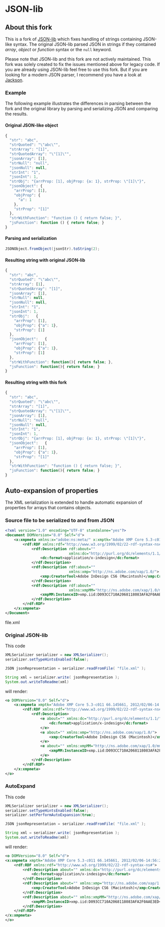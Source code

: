 # JSON-lib

## About this fork

This is a fork of [JSON-lib](https://github.com/aalmiray/Json-lib) which fixes
handling of strings containing JSON-like syntax. The original JSON-lib parsed
JSON in strings if they contained _array_, _object_ or _function_ syntax or the
`null` keyword.

Please note that JSON-lib and this fork are not actively maintained. This fork
was solely created to fix the issues mentioned above for legacy code. If you are
already using JSON-lib feel free to use this fork. But if you are looking for a
modern JSON parser, I recommend you have a look at
[Jackson](https://github.com/FasterXML/jackson).


### Example

The following example illustrates the differences in parsing between the fork
and the original library by parsing and serializing JSON and comparing the
results.

#### Original JSON-like object
```javascript
{
  "str": "abc",
  "strQuoted": "\"abc\"",
  "strArray": "[1]",
  "strQuotedArray": "\"[1]\"",
  "jsonArray": [1],
  "strNull": "null",
  "jsonNull": null,
  "strInt": "1",
  "jsonInt": 1,
  "strObj": "{arrProp: [1], objProp: {a: 1}, strProp: \"[1]\"}",
  "jsonObject": {
    "arrProp": [1],
    "objProp": {
      "a": 1
    },
    "strProp": "[1]"
  },
  "strWithFunction": "function () { return false; }",
  "jsFunction": function () { return false; }
}
```

#### Parsing and serialization
```java
JSONObject.fromObject(jsonStr).toString(2);
```

#### Resulting string with original JSON-lib
```javascript
{
  "str": "abc",
  "strQuoted": "\"abc\"",
  "strArray": [1],
  "strQuotedArray": "[1]",
  "jsonArray": [1],
  "strNull": null,
  "jsonNull": null,
  "strInt": "1",
  "jsonInt": 1,
  "strObj":   {
    "arrProp": [1],
    "objProp": {"a": 1},
    "strProp": [1]
  },
  "jsonObject":   {
    "arrProp": [1],
    "objProp": {"a": 1},
    "strProp": [1]
  },
  "strWithFunction": function(){ return false; },
  "jsFunction": function(){ return false; }
}
```

#### Resulting string with this fork
```javascript
{
  "str": "abc",
  "strQuoted": "\"abc\"",
  "strArray": "[1]",
  "strQuotedArray": "\"[1]\"",
  "jsonArray": [1],
  "strNull": "null",
  "jsonNull": null,
  "strInt": "1",
  "jsonInt": 1,
  "strObj": "{arrProp: [1], objProp: {a: 1}, strProp: \"[1]\"}",
  "jsonObject":   {
    "arrProp": [1],
    "objProp": {"a": 1},
    "strProp": "[1]"
  },
  "strWithFunction": "function () { return false; }",
  "jsFunction": function(){ return false; }
}
```


## Auto-expansion of properties

The XML serialization is extended to handle automatic expansion of properties
for arrays that contains objects.


### Source file to be serialized to and from JSON

```xml
<?xml version="1.0" encoding="UTF-8" standalone="yes"?>
<Document DOMVersion="8.0" Self="d">
    <x:xmpmeta xmlns:x="adobe:ns:meta/" x:xmptk="Adobe XMP Core 5.3-c011 66.145661, 2012/02/06-14:56:27">
        <rdf:RDF xmlns:rdf="http://www.w3.org/1999/02/22-rdf-syntax-ns#">
            <rdf:Description rdf:about=""
                             xmlns:dc="http://purl.org/dc/elements/1.1/">
                <dc:format>application/x-indesign</dc:format>
            </rdf:Description>
            <rdf:Description rdf:about=""
                             xmlns:xmp="http://ns.adobe.com/xap/1.0/">
                <xmp:CreatorTool>Adobe InDesign CS6 (Macintosh)</xmp:CreatorTool>
            </rdf:Description>
            <rdf:Description rdf:about=""
                             xmlns:xmpMM="http://ns.adobe.com/xap/1.0/mm/">
                <xmpMM:InstanceID>xmp.iid:D093CC710A2068118083AFA2F0AAE3ED</xmpMM:InstanceID>
            </rdf:Description>
        </rdf:RDF>
    </x:xmpmeta>
</Document>
```

file.xml


### Original JSON-lib

This code

```java
XMLSerializer serializer = new XMLSerializer();
serializer.setTypeHintsEnabled(false);

JSON jsonRepresentation = serializer.readFromFile( "file.xml" );

String xml = serializer.write( jsonRepresentation );
System.out.writeToReadme(xml)
```

will render:

```xml
<o DOMVersion="8.0" Self="d">
    <x:xmpmeta xmptk="Adobe XMP Core 5.3-c011 66.145661, 2012/02/06-14:56:27" xmlns:x="adobe:ns:meta/">
        <rdf:RDF xmlns:rdf="http://www.w3.org/1999/02/22-rdf-syntax-ns#">
            <rdf:Description>
                <e about="" xmlns:dc="http://purl.org/dc/elements/1.1/">
                    <dc:format>application/x-indesign</dc:format>
                </e>
                <e about="" xmlns:xmp="http://ns.adobe.com/xap/1.0/">
                    <xmp:CreatorTool>Adobe InDesign CS6 (Macintosh)</xmp:CreatorTool>
                </e>
                <e about="" xmlns:xmpMM="http://ns.adobe.com/xap/1.0/mm/">
                    <xmpMM:InstanceID>xmp.iid:D093CC710A2068118083AFA2F0AAE3ED</xmpMM:InstanceID>
                </e>
            </rdf:Description>
        </rdf:RDF>
    </x:xmpmeta>
</o>
```


### AutoExpand

This code

```java
XMLSerializer serializer = new XMLSerializer();
serializer.setTypeHintsEnabled(false);
serializer.setPerformAutoExpansion(true);

JSON jsonRepresentation = serializer.readFromFile( "file.xml" );

String xml = serializer.write( jsonRepresentation );
System.out.writeToReadme(xml)
```

will render:

```xml
<o DOMVersion="8.0" Self="d">
<x:xmpmeta xmptk="Adobe XMP Core 5.3-c011 66.145661, 2012/02/06-14:56:27" xmlns:x="adobe:ns:meta/">
    <rdf:RDF xmlns:rdf="http://www.w3.org/1999/02/22-rdf-syntax-ns#">
        <rdf:Description about="" xmlns:dc="http://purl.org/dc/elements/1.1/">
            <dc:format>application/x-indesign</dc:format>
        </rdf:Description>
        <rdf:Description about="" xmlns:xmp="http://ns.adobe.com/xap/1.0/">
            <xmp:CreatorTool>Adobe InDesign CS6 (Macintosh)</xmp:CreatorTool>
        </rdf:Description>
        <rdf:Description about="" xmlns:xmpMM="http://ns.adobe.com/xap/1.0/mm/">
            <xmpMM:InstanceID>xmp.iid:D093CC710A2068118083AFA2F0AAE3ED</xmpMM:InstanceID>
        </rdf:Description>
    </rdf:RDF>
</x:xmpmeta>
</o>
```
